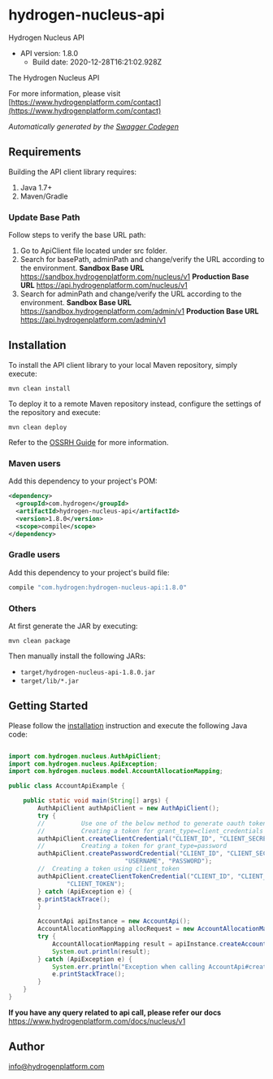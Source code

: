 # hydrogen-nucleus-api

Hydrogen Nucleus API
- API version: 1.8.0
  - Build date: 2020-12-28T16:21:02.928Z

The Hydrogen Nucleus API

  For more information, please visit [https://www.hydrogenplatform.com/contact](https://www.hydrogenplatform.com/contact)

*Automatically generated by the [Swagger Codegen](https://github.com/swagger-api/swagger-codegen)*


## Requirements

Building the API client library requires:
1. Java 1.7+
2. Maven/Gradle

### Update Base Path 
Follow steps to verify the base URL path:
1. Go to ApiClient file located under src folder.
2.  Search for basePath, adminPath and change/verify the URL according to the environment.
**Sandbox Base URL**
https://sandbox.hydrogenplatform.com/nucleus/v1
**Production Base URL**
https://api.hydrogenplatform.com/nucleus/v1
3.  Search for adminPath and change/verify the URL according to the environment.
**Sandbox Base URL**
https://sandbox.hydrogenplatform.com/admin/v1
**Production Base URL**
https://api.hydrogenplatform.com/admin/v1

## Installation

To install the API client library to your local Maven repository, simply execute:

```shell
mvn clean install
```

To deploy it to a remote Maven repository instead, configure the settings of the repository and execute:

```shell
mvn clean deploy
```

Refer to the [OSSRH Guide](http://central.sonatype.org/pages/ossrh-guide.html) for more information.

### Maven users

Add this dependency to your project's POM:

```xml
<dependency>
  <groupId>com.hydrogen</groupId>
  <artifactId>hydrogen-nucleus-api</artifactId>
  <version>1.8.0</version>
  <scope>compile</scope>
</dependency>
```

### Gradle users

Add this dependency to your project's build file:

```groovy
compile "com.hydrogen:hydrogen-nucleus-api:1.8.0"
```

### Others

At first generate the JAR by executing:

```shell
mvn clean package
```

Then manually install the following JARs:

* `target/hydrogen-nucleus-api-1.8.0.jar`
* `target/lib/*.jar`

## Getting Started

Please follow the [installation](#installation) instruction and execute the following Java code:

```java

import com.hydrogen.nucleus.AuthApiClient;
import com.hydrogen.nucleus.ApiException;
import com.hydrogen.nucleus.model.AccountAllocationMapping;

public class AccountApiExample {

    public static void main(String[] args) {
        AuthApiClient authApiClient = new AuthApiClient();
        try {
        //          Use one of the below method to generate oauth token        
        //          Creating a token for grant_type=client_credentials            
        authApiClient.createClientCredential("CLIENT_ID", "CLIENT_SECRET");
        //          Creating a token for grant_type=password
        authApiClient.createPasswordCredential("CLIENT_ID", "CLIENT_SECRET",
                                "USERNAME", "PASSWORD");     
        //  Creating a token using client_token
        authApiClient.createClientTokenCredential("CLIENT_ID", "CLIENT_SECRET",
                "CLIENT_TOKEN");      
        } catch (ApiException e) {
        e.printStackTrace();
        }

        AccountApi apiInstance = new AccountApi();
        AccountAllocationMapping allocRequest = new AccountAllocationMapping(); // AccountAllocationMapping | allocRequest
        try {
            AccountAllocationMapping result = apiInstance.createAccountAllocationMappingUsingPost(allocRequest);
            System.out.println(result);
        } catch (ApiException e) {
            System.err.println("Exception when calling AccountApi#createAccountAllocationMappingUsingPost");
            e.printStackTrace();
        }
    }
}

```
**If you have any query related to api call, please refer our docs** https://www.hydrogenplatform.com/docs/nucleus/v1
## Author

info@hydrogenplatform.com

